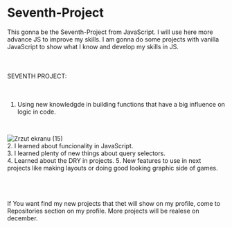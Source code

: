 # Seventh-Project
This gonna be the Seventh-Project from JavaScript. I will use here more advance JS to improve my skills. I am gonna do some projects with vanilla JavaScript to 
show what I know and develop my skills in JS.<br>
<br><br><br>
SEVENTH PROJECT:<br>
<br><br>

1. Using new knowledgde in building functions that have a big influence on logic in code.
<br>


![Zrzut ekranu (15)](https://user-images.githubusercontent.com/99299154/207295158-e2b68323-c3fd-4120-8dd5-4cdbed90947b.png)
<br>
2. I learned about funcionality in JavaScript.<br>
3. I learned plenty of new things about query selectors.<br>
4. Learned about the DRY in projects. 
5. New features to use in next projects like making layouts or doing good looking graphic side of games.<br>
<br>
<br>


<br>
If You want find my new projects that thet will show on my profile, come to Repositories section on my profile.
More projects will be realese on december.
